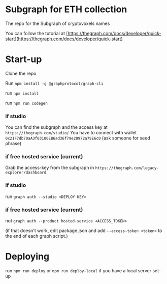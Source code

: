 # Subgraph for ETH collection
The repo for the Subgraph of cryptovoxels names

You can follow the tutorial at [https://thegraph.com/docs/developer/quick-start](https://thegraph.com/docs/developer/quick-start)

# Start-up

Clone the repo

Run `npm install -g @graphprotocol/graph-cli`

run `npm install`

run `npm run codegen`

### if studio
You can find the subgraph and the access key at `https://thegraph.com/studio/` You have to connect with wallet `0x21F7db7DaA3f03100EB6ad36f79e20972a79E6c0` (ask someone for seed phrase)
### if free hosted service (current)
Grab the access-key from the subgraph in `https://thegraph.com/legacy-explorer/dashboard`

### if studio
run `graph auth --studio <DEPLOY KEY>`

### if free hosted service (current)
not `graph auth --product hosted-service <ACCESS_TOKEN>`

(if that doesn't work, edit package.json and add `--access-token <token>` to the end of each graph script.)

# Deploying
run `npm run deploy`
or  `npm run deploy-local` if you have a local server set-up


